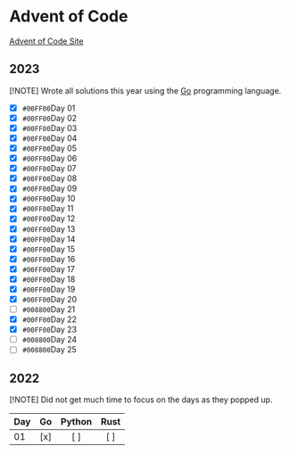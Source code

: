 # Advent of Code

[Advent of Code Site](https://adventofcode.com/)

## 2023

[!NOTE]
Wrote all solutions this year using the [Go](https://go.dev/) programming language.

- [x] `#00FF00`Day 01
- [x] `#00FF00`Day 02
- [x] `#00FF00`Day 03
- [x] `#00FF00`Day 04
- [x] `#00FF00`Day 05
- [x] `#00FF00`Day 06
- [x] `#00FF00`Day 07
- [x] `#00FF00`Day 08
- [x] `#00FF00`Day 09
- [x] `#00FF00`Day 10
- [x] `#00FF00`Day 11
- [x] `#00FF00`Day 12
- [x] `#00FF00`Day 13
- [x] `#00FF00`Day 14
- [x] `#00FF00`Day 15
- [x] `#00FF00`Day 16
- [x] `#00FF00`Day 17
- [x] `#00FF00`Day 18
- [x] `#00FF00`Day 19
- [x] `#00FF00`Day 20
- [ ] `#008800`Day 21
- [x] `#00FF00`Day 22
- [x] `#00FF00`Day 23
- [ ] `#008800`Day 24
- [ ] `#008800`Day 25

## 2022

[!NOTE]
Did not get much time to focus on the days as they popped up.

| Day | Go | Python | Rust |
| :--- | :---: | :---: | :---: |
| 01 | [x] | [ ] | [ ] |
